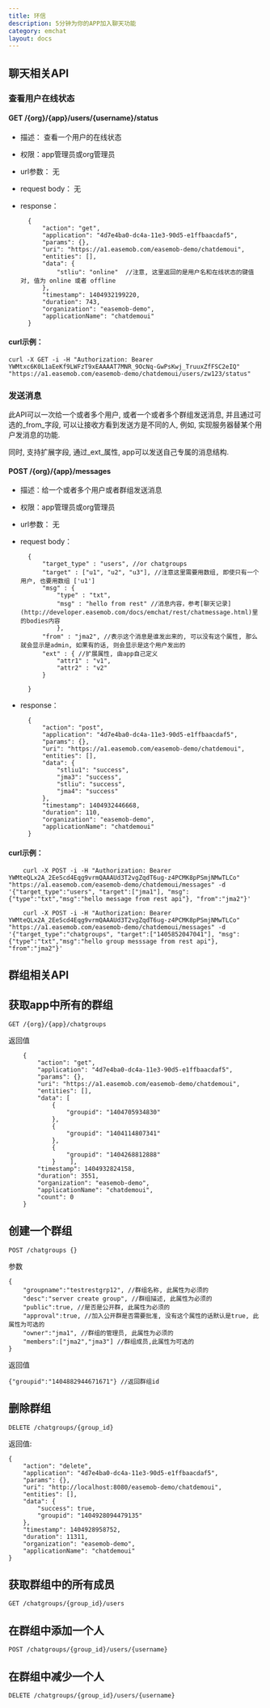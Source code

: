 ```yaml
---
title: 环信
description: 5分钟为你的APP加入聊天功能
category: emchat
layout: docs
---
```

## 聊天相关API

### 查看用户在线状态

#### GET /{org}/{app}/users/{username}/status

* 描述： 查看一个用户的在线状态
* 权限：app管理员或org管理员
* url参数： 无
* request body：	无		
* response： 

        {
            "action": "get",
            "application": "4d7e4ba0-dc4a-11e3-90d5-e1ffbaacdaf5",
            "params": {},
            "uri": "https://a1.easemob.com/easemob-demo/chatdemoui",
            "entities": [],
            "data": {
                "stliu": "online"  //注意, 这里返回的是用户名和在线状态的键值对, 值为 online 或者 offline
            },
            "timestamp": 1404932199220,
            "duration": 743,
            "organization": "easemob-demo",
            "applicationName": "chatdemoui"
        }
#### curl示例：
	
	curl -X GET -i -H "Authorization: Bearer YWMtxc6K0L1aEeKf9LWFzT9xEAAAAT7MNR_9OcNq-GwPsKwj_TruuxZfFSC2eIQ" "https://a1.easemob.com/easemob-demo/chatdemoui/users/zw123/status"

### 发送消息

此API可以一次给一个或者多个用户, 或者一个或者多个群组发送消息, 并且通过可选的_from_字段, 可以让接收方看到发送方是不同的人,
例如, 实现服务器替某个用户发消息的功能.

同时, 支持扩展字段, 通过_ext_属性, app可以发送自己专属的消息结构.

#### POST /{org}/{app}/messages

* 描述：给一个或者多个用户或者群组发送消息
* 权限：app管理员或org管理员
* url参数： 无
* request body：


        {
            "target_type" : "users", //or chatgroups
            "target" : ["u1", "u2", "u3"], //注意这里需要用数组, 即使只有一个用户, 也要用数组 ['u1']
            "msg" : {
                "type" : "txt",
                "msg" : "hello from rest" //消息内容，参考[聊天记录](http://developer.easemob.com/docs/emchat/rest/chatmessage.html)里的bodies内容
                },
            "from" : "jma2", //表示这个消息是谁发出来的, 可以没有这个属性, 那么就会显示是admin, 如果有的话, 则会显示是这个用户发出的    
            "ext" : { //扩展属性, 由app自己定义
                "attr1" : "v1",
                "attr2" : "v2"
            }    
    
        }


* response：
 
        {
            "action": "post",
            "application": "4d7e4ba0-dc4a-11e3-90d5-e1ffbaacdaf5",
            "params": {},
            "uri": "https://a1.easemob.com/easemob-demo/chatdemoui",
            "entities": [],
            "data": {
                "stliu1": "success",
                "jma3": "success",
                "stliu": "success",
                "jma4": "success"
            },
            "timestamp": 1404932446668,
            "duration": 110,
            "organization": "easemob-demo",
            "applicationName": "chatdemoui"
        }

#### curl示例：

        curl -X POST -i -H "Authorization: Bearer YWMteQLx2A_2EeScd4Eqg9vrmQAAAUd3T2vgZqdT6ug-z4PCMK8pPSmjNMwTLCo" "https://a1.easemob.com/easemob-demo/chatdemoui/messages" -d '{"target_type":"users", "target":["jma1"], "msg":{"type":"txt","msg":"hello message from rest api"}, "from":"jma2"}'

        curl -X POST -i -H "Authorization: Bearer YWMteQLx2A_2EeScd4Eqg9vrmQAAAUd3T2vgZqdT6ug-z4PCMK8pPSmjNMwTLCo" "https://a1.easemob.com/easemob-demo/chatdemoui/messages" -d '{"target_type":"chatgroups", "target":["1405852047041"], "msg":{"type":"txt","msg":"hello group messsage from rest api"}, "from":"jma2"}'

## 群组相关API



## 获取app中所有的群组

    GET /{org}/{app}/chatgroups
    
返回值

        {
            "action": "get",
            "application": "4d7e4ba0-dc4a-11e3-90d5-e1ffbaacdaf5",
            "params": {},
            "uri": "https://a1.easemob.com/easemob-demo/chatdemoui",
            "entities": [],
            "data": [
                {
                    "groupid": "1404705934830"
                },
                {
                    "groupid": "1404114807341"
                },
                {
                    "groupid": "1404268812888"
                }    ],
            "timestamp": 1404932824158,
            "duration": 3551,
            "organization": "easemob-demo",
            "applicationName": "chatdemoui",
            "count": 0
        }
                

## 创建一个群组

    POST /chatgroups {}

参数

    {
        "groupname":"testrestgrp12", //群组名称, 此属性为必须的
        "desc":"server create group", //群组描述, 此属性为必须的
        "public":true, //是否是公开群, 此属性为必须的
        "approval":true, //加入公开群是否需要批准, 没有这个属性的话默认是true, 此属性为可选的
        "owner":"jma1", //群组的管理员, 此属性为必须的
        "members":["jma2","jma3"] //群组成员,此属性为可选的
    }
返回值 

    {"groupid":"1404882944671671"} //返回群组id

## 删除群组

    DELETE /chatgroups/{group_id}


返回值:

    {
        "action": "delete",
        "application": "4d7e4ba0-dc4a-11e3-90d5-e1ffbaacdaf5",
        "params": {},
        "uri": "http://localhost:8080/easemob-demo/chatdemoui",
        "entities": [],
        "data": {
            "success": true,
            "groupid": "1404928094479135"
        },
        "timestamp": 1404928958752,
        "duration": 11311,
        "organization": "easemob-demo",
        "applicationName": "chatdemoui"
    }

## 获取群组中的所有成员

    GET /chatgroups/{group_id}/users

## 在群组中添加一个人

    POST /chatgroups/{group_id}/users/{username}



## 在群组中减少一个人

    DELETE /chatgroups/{group_id}/users/{username}
